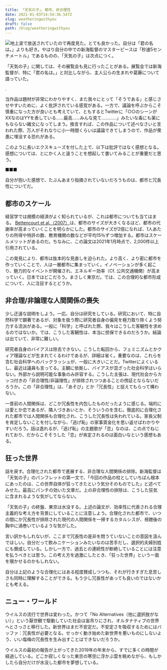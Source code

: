 ```yaml
---
title: 「天気の子」、都市、非合理性
date: 2021-01-03T14:54:36.547Z
slug: weatheringwithyou
draft: false
path: /blog/weatheringwithyou
---
```

![](https://i.imgur.com/jHCurxD.jpg)地上波で放送されていたので再度見た。とても良かった。自分は「君の名は。」よりも好き。やはり自分の中での新海監督のマスターピースは「秒速5センチメートル」であるものの、「天気の子」は次点につく。

「天気の子」に関しては、その展覧会も見に行ったことがある。展覧会では新海監督が、特に「君の名は。」と対比しながら、主人公らの生まれや葛藤について語っていた。

.

当作品は題材が非常にわかりやすく、また我々にとって「そうである」と感じさせやすいために、よく批評されている感覚がある。一方で、議論を呼ぶからこそ慎重になった方が良いとも考えていて、ともするとTwitterに「○○のシーンがXXなのはYYを表している……最高……みんな見て…………」みたいな毒にも薬にもならない雑文になってしまう。換言すれば、この作品について述べなさいと言われた際、万人がそれなりに小一時間くらいは議論できてしまうので、作品が衆愚に埋没する恐れがある。

このように長いエクスキューズを付した上で、以下は批評ではなく感想となる。感想については、とにかく人と違うことを想起して書いてみることが重要だと思う。

■■■

自分が抱いた感想で、たぶんあまり指摘されていないだろうものは、都市と冗長性についてだ。

## 都市のスケール

経営学では規模の経済がよく知られているが、これは都市についても当てはまる。 [Bettencourt et al.（2007）](https://www.pnas.org/content/104/17/7301)は、都市のサイズが大きくなるほど、都市の代謝率が高まっていくことを明らかにした。都市のサイズが2倍になれば、1人あたりの所得や特許の数、教育機関の数などが平均15％ずつ増加する。都市はスケールメリットがあるのだ。ちなみに、この論文は2021年1月時点で、2,000件以上引用されている。

この発見により、都市は抜本的な見直しを迫られた。より高く、より密に都市を作っていくことで、人は一層都市に集まっていく。イノベーションが多く起こり、魅力的なイベントが開催され、エネルギー効率（Cf. 公共交通機関）が高まっていく。日本ではどこだろう。まさしく東京だ。では、この合理的な都市形成について、人に注目するとどうか。

## 非合理/非論理な人間関係の喪失

少し迂遠な説明をしよう。一応、自分は研究をしている。研究において、特に自然科学で顕著であるが、対象を扱う際に研究者自身の偏見を極力取り除くよう努力する流派がある。一般に「科学」と呼ばれた際、我々はこうした客観性を求めるのではないか。では、こうした客観性は、本当に担保できるのだろうか。結論は出ていて、非常に難しい。

研究者自身のバイアスは除去できない。こうした転回から、フェミニズムとかクィア理論などが生まれてくるわけであるが、詳細は省く。重要なのは、これらを含む社会科学へのバックラッシュが、一般に大きいことだ。Twitterによくいるし、最近は議員も言ってる。主観に依拠し、バイアスが混ざった社会科学はいらない。外部から説明可能な事象のみ許容する。こうした主張は、現代社会からカッコ付きの「非合理性/非論理性」が排除されつつあることの傍証とならないだろうか。この「非合理性」は、「あそび」とか「冗長性」と捉えてもらって構わない。

一昔前の人間関係は、どこか冗長性を内包したものだったように感じる。端的には愛とか恋であるが、隣人づきあいとか、そういうのを含む。徹底的に合理化された都市では人間関係も合理化され、こうした冗長性は失われている。家長父制を肯定しないことを付しながら、「逃げ恥」の家事賃金化を思い返せばわかりやすいだろう。話は逸れるが、「逃げ恥」の主題歌が「恋」なのは、この点でねじれており、だからこそそうした「恋」が肯定されるのは面白いなという感想もある。

## 狂った世界

話を戻す。合理化された都市で進展する、非合理な人間関係の排除。新海監督は「天気の子」のパンフレットの第一文で、「今回の作品の柱としていちばん根本にあったのは、この世界自体が狂ってきたという気分そのものでした」と述べてみせた。最高にパンチの効いた文章だ。上の非合理性の排除は、こうした狂気に含まれるような気がしてならない。

「天気の子」の終盤、東京は水没する。上述の論文が、効率性に代表される合理主義的な考え方を背景にしていることに注意しよう。合理化された都市で、いつの間にか冗長性が排除された現代の人間関係を一掃するカタルシスが、視聴後の胸中に渦巻いているような気がした。

言い訳かもしれないが、ここまで冗長性の是非を問うていないことの意図を汲んでほしい。自分だって飲みニケーションみたいなのは苦手だし、選択的夫婦別姓にも賛成している。しかし一方で、過去との連続性が断絶していることには注意を払うべきとは思う。この考え方を過激にしたとき、「狂った世界」という一面を覗かせるのかもしれない。

自分は上記のような合理化にはある程度賛成しつつも、それが行きすぎた息苦しさも同時に理解することができる。もう少し冗長性があっても良いのではないかとも考える。

## ニュー・ワールド

ウイルスの流行で世界は変わった。かつて「No Alternatives（他に選択肢がない）」という厭世観で駆動していた社会は宙吊りにされ、オルタナティブの世界へとさっさと移行した。新世界はまだ不安定だ。不安定さを吸収するためにはバッファ：冗長性が必要となる。せっかく動き始めた新世界を悪いものにしないよう、いい塩梅の冗長性を生み出すことはできないだろうか。

ウイルスの最初の報告が上がってきた2019年の年末から、すでに多くの時間が経過している。どこか寂しくなった東京の寒空に浮かぶ雲を眺めながら、もしかしたら自分だけが水没した都市を夢想している。